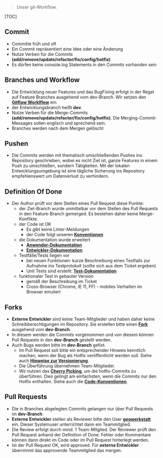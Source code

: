>Unser git-Workflow.

[TOC]

## Commit
* Committe früh und oft
* Ein Commit repräsentiert eine Idee oder eine Änderung
* Nutze Verben für die Commits **(add/remove/update/refactor/fix/config/hotfix)**
* Es dürfen keine console.log Statements in den Commits vorhanden sein

## Branches und Workflow
* Die Entwicklung neuer Features und das BugFixing erfolgt in der Regel auf Feature Branches ausgehend vom dev-Branch. Wir setzen den **[Gitflow Worklflow](https://www.atlassian.com/git/tutorials/comparing-workflows#gitflow-workflow)** ein.
* der Entwicklungsbranch heißt **dev**.
* Nutze Verben für die Merge-Commits **(add/remove/update/refactor/fix/config/hotfix)**. Die Merging-Commit-Messages sollen englisch und sprechend sein.
* Branches werden nach dem Mergen gelöscht

## Pushen
* Die Commits werden mit thematisch umschließenden Pushes ins Repository geschrieben, wobei es nicht Ziel ist, ganze Features in einem Push zu umschließen, sondern Tätigkeiten. Mit der lokalen Entwicklungsumgebung ist eine tägliche Sicherung ins Repository empfehlenswert um Datenverlust zu verhindern.

## Definition Of Done
* Der Author prüft vor dem Stellen eines Pull Request diese Punkte:
    - der Ziel-Branch wurde unmittelbar vor dem Stellen des Pull Requests in den Feature-Branch gemerged. Es bestehen daher keine Merge-Konflikte.
    - der Code ist OK
        - Es gibt keine Linter-Meldungen
        - der Code folgt unseren **[Konventionen](codingConventions.de.md)**
    - die Dokumentation wurde erweitert
        - **[Anwender-Dokumentation](doc.de.md)**
        - **[Entwickler-Dokumentation](remoteInterface.de.md)**
    - Testfälle/Tests liegen vor
        - bei neuen Funktionen: kurze Beschreibung eines Testfalls zur Aufnahme ins Testprotokoll (sollte sich aus dem Ticket ergeben)
        - Unit Tests sind erstellt: **[Test-Dokumentation](testing.de.md)**
    - funktionaler Test in gebauter Version
        - gemäß der Beschreibung im Ticket
        - Cross-Browser (Chrome, IE 11, FF) - mobiles Verhalten im Browser emuliert

## Forks
* **Externe Entwickler** sind keine Team-Mitglieder und haben daher keine Schreibberechtigungen im Repository. Sie erstellen bitte einen **[Fork](https://bitbucket.org/geowerkstatt-hamburg/masterportal/fork)** ausgehend vom **dev-Branch**.
* In diesem werden die Commits vorgenommen und von diesem können Pull Requests in den **dev-Branch** gestellt werden.
* Auch Bugs werden bitte im **dev-Branch** gefixt.
    - Im Pull Request soll bitte ein entsprechender Hinweis kenntlich machen, wenn der Bug als Hotfix veröffentlicht werden soll. Siehe auch **[Hinweise zur Versionierung](versioning.de.md)**.
    - Die Überführung übernehmen Team-Mitglieder.
    - Wir nutzen das **[Cherry Picking](https://git-scm.com/docs/git-cherry-pick)**, um die hotfix-Commits zu überführen. Dies gelingt am einfachsten, wenn die Commits nur den Hotfix enthalten. Siehe auch die **[Code-Konventionen](codingConventions.de.md)**.

## Pull Requests
* Die in Branches abgelegten Commits gelangen nur über Pull Requests im **dev-Branch**.
* **Externe Entwickler** stellen als Reviewer bitte den User **[geowerkstatt](https://bitbucket.org/geowerkstatt)** ein. Dieser Systemuser unterrichtet dann ein Teammitglied.
* Die Review erfolgt durch mind. 1 Team-Mitglied. Der Reviewer prüft den Pull Request anhand der Definition of Done. Fehler oder Kommentare können dann direkt im Code oder im Pull Request hinterlegt werden.
* Ist der Pull Request OK, wird approved. Für **externe Entwickler** übernimmt das approvende Teammitglied das mergen.
